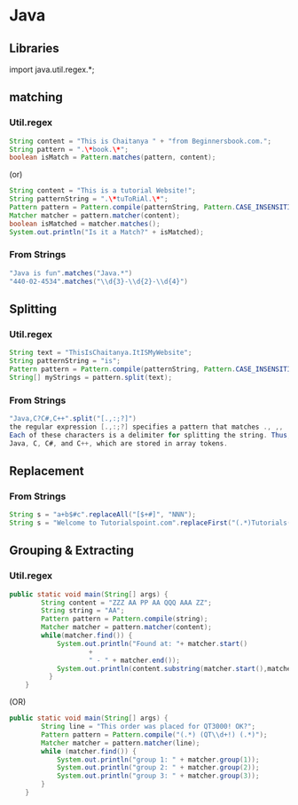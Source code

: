 # Java  
  
  
## Libraries  
import java.util.regex.*;   
  
  
## matching  
  
### Util.regex 
```java
String content = "This is Chaitanya " + "from Beginnersbook.com.";  
String pattern = ".\*book.\*";  
boolean isMatch = Pattern.matches(pattern, content);  
```
(or)  
```java
String content = "This is a tutorial Website!";  
String patternString = ".\*tuToRiAl.\*";  
Pattern pattern = Pattern.compile(patternString, Pattern.CASE_INSENSITIVE);  
Matcher matcher = pattern.matcher(content);  
boolean isMatched = matcher.matches();  
System.out.println("Is it a Match?" + isMatched);  
```
  
### From Strings  
```java
"Java is fun".matches("Java.*")  
"440-02-4534".matches("\\d{3}-\\d{2}-\\d{4}")  
```
  
  
## Splitting  
  
### Util.regex  
```java
String text = "ThisIsChaitanya.ItISMyWebsite";  
String patternString = "is";  
Pattern pattern = Pattern.compile(patternString, Pattern.CASE_INSENSITIVE);  
String[] myStrings = pattern.split(text);  
```
  
### From Strings  
```java
"Java,C?C#,C++".split("[.,:;?]")  
the regular expression [.,:;?] specifies a pattern that matches ., ,, :, ;, or ?.  
Each of these characters is a delimiter for splitting the string. Thus, the string is split into
Java, C, C#, and C++, which are stored in array tokens.  
```
  
  
## Replacement  
  
### From Strings  
```java
String s = "a+b$#c".replaceAll("[$+#]", "NNN");  
String s = "Welcome to Tutorialspoint.com".replaceFirst("(.*)Tutorials(.*)", "AMROOD"));  
```
  
  
## Grouping & Extracting  
  
### Util.regex  
```java
public static void main(String[] args) {  
        String content = "ZZZ AA PP AA QQQ AAA ZZ";  
        String string = "AA";  
        Pattern pattern = Pattern.compile(string);  
        Matcher matcher = pattern.matcher(content);  
        while(matcher.find()) {  
            System.out.println("Found at: "+ matcher.start()  
                    +  
                    " - " + matcher.end());  
            System.out.println(content.substring(matcher.start(),matcher.end()));  
          }  
    }
```
(OR)
```java
public static void main(String[] args) {  
        String line = "This order was placed for QT3000! OK?";  
        Pattern pattern = Pattern.compile("(.*) (QT\\d+!) (.*)");  
        Matcher matcher = pattern.matcher(line);  
        while (matcher.find()) {  
            System.out.println("group 1: " + matcher.group(1));  
            System.out.println("group 2: " + matcher.group(2));  
            System.out.println("group 3: " + matcher.group(3));  
        }  
    }
